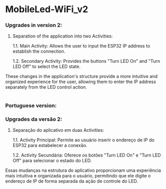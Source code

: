 # MobileLed-WiFi_v2

### Upgrades in version 2:

1. Separation of the application into two Activities:

    1.1. Main Activity: Allows the user to input the ESP32 IP address to establish the connection.

    1.2. Secondary Activity: Provides the buttons "Turn LED On" and "Turn LED Off" to select the LED state.

These changes in the application's structure provide a more intuitive and organized experience for the user, allowing them to enter the IP address separately from the LED control action.
#
### Portuguese version:

### Upgrades da versão 2:

1. Separação do aplicativo em duas Activities:

    1.1. Activity Principal: Permite ao usuário inserir o endereço de IP do ESP32 para estabelecer a conexão.

    1.2. Activity Secundária: Oferece os botões "Turn LED On" e "Turn LED Off" para selecionar o estado do LED.

Essas mudanças na estrutura do aplicativo proporcionam uma experiência mais intuitiva e organizada para o usuário, permitindo que ele digite o endereço de IP de forma separada da ação de controle do LED.
